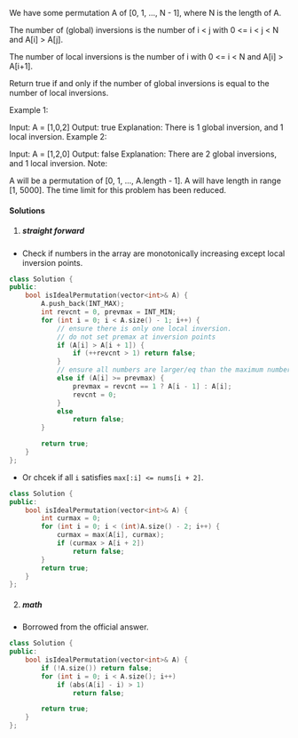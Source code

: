 We have some permutation A of [0, 1, ..., N - 1], where N is the length of A.

The number of (global) inversions is the number of i < j with 0 <= i < j < N and A[i] > A[j].

The number of local inversions is the number of i with 0 <= i < N and A[i] > A[i+1].

Return true if and only if the number of global inversions is equal to the number of local inversions.

Example 1:

Input: A = [1,0,2]
Output: true
Explanation: There is 1 global inversion, and 1 local inversion.
Example 2:

Input: A = [1,2,0]
Output: false
Explanation: There are 2 global inversions, and 1 local inversion.
Note:

A will be a permutation of [0, 1, ..., A.length - 1].
A will have length in range [1, 5000].
The time limit for this problem has been reduced.

#### Solutions

1. ##### straight forward

- Check if numbers in the array are monotonically increasing except local inversion points.

```c++
class Solution {
public:
    bool isIdealPermutation(vector<int>& A) {
        A.push_back(INT_MAX);
        int revcnt = 0, prevmax = INT_MIN;
        for (int i = 0; i < A.size() - 1; i++) {
            // ensure there is only one local inversion.
            // do not set premax at inversion points
            if (A[i] > A[i + 1]) {
                if (++revcnt > 1) return false;
            }
            // ensure all numbers are larger/eq than the maximum number before
            else if (A[i] >= prevmax) {
                prevmax = revcnt == 1 ? A[i - 1] : A[i];
                revcnt = 0;
            }
            else
                return false;
        }

        return true;
    }
};
```

- Or chcek if all `i` satisfies `max[:i] <= nums[i + 2]`.

```c++
class Solution {
public:
    bool isIdealPermutation(vector<int>& A) {
        int curmax = 0;
        for (int i = 0; i < (int)A.size() - 2; i++) {
            curmax = max(A[i], curmax);
            if (curmax > A[i + 2])
                return false;
        }
        return true;
    }
};
```

2. ##### math

- Borrowed from the official answer.

```c++
class Solution {
public:
    bool isIdealPermutation(vector<int>& A) {
        if (!A.size()) return false;
        for (int i = 0; i < A.size(); i++)
            if (abs(A[i] - i) > 1)
                return false;

        return true;
    }
};
```